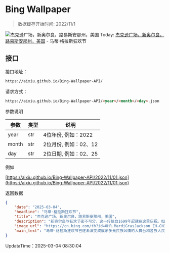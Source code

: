 # Bing Wallpaper

> 数据缓存开始时间: 2022/11/1

![杰克逊广场，新奥尔良，路易斯安那州，美国](https://cn.bing.com/th?id=OHR.MardiGrasJackson_ZH-CN3456301377_1920x1080.webp)
Today: [杰克逊广场，新奥尔良，路易斯安那州，美国](https://cn.bing.com/th?id=OHR.MardiGrasJackson_ZH-CN3456301377_1920x1080.webp) - 马蒂·格拉斯狂欢节

## 接口

接口地址：

```html
https://aixiu.github.io/Bing-Wallpaper-API/
```

请求方式：

```html
https://aixiu.github.io/Bing-Wallpaper-API/<year>/<month>/<day>.json
```

参数说明

| 参数 | 类型 | 说明 |
| - | - | - |
| year | str | 4位年份, 例如：2022 |
| month | str | 2位月份, 例如：02、12 |
| day | str | 2位日期, 例如：02、25 |

例如

[https://aixiu.github.io/Bing-Wallpaper-API/2022/11/01.json](https://aixiu.github.io/Bing-Wallpaper-API/2022/11/01.json)

返回数据

```json
{
    "date": "2025-03-04",
    "headline": "马蒂·格拉斯狂欢节",
    "title": "杰克逊广场，新奥尔良，路易斯安那州，美国",
    "description": "新奥尔良与狂欢节密不可分，这一传统自1699年起就在这里庆祝。如今，色彩斑斓的游行队伍、戴着面具的狂欢者，以及标志性的社团，已成为这座城市庆典的象征。今日图片中的杰克逊广场位于法国区，见证了这些热闹非凡的传统。该广场始建于19世纪初，至今仍是游客感受狂欢节氛围的核心地点。1872 年，雷克斯狂欢组织确定了狂欢节的官方颜色：紫色代表正义，绿色代表信仰，金色代表权力。无论是品尝国王蛋糕，还是欣赏华丽的花车巡游，马蒂·格拉斯狂欢节都能带来一场难忘的文化盛宴。",
    "image_url": "https://cn.bing.com/th?id=OHR.MardiGrasJackson_ZH-CN3456301377_1920x1080.webp",
    "main_text": "马蒂·格拉斯狂欢节已逐渐演变成展示多元民族风情的大舞台和各族人民共同参与、分享快乐的好机会。"
}
```

UpdataTime：2025-03-04 08:30:04
